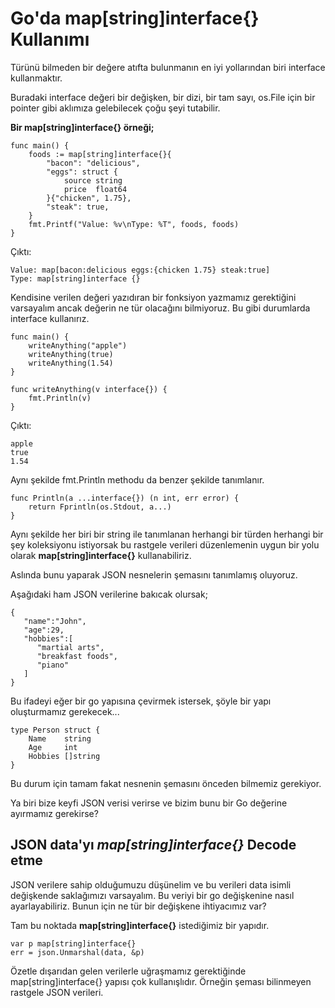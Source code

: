 # Go'da map[string]interface{} Kullanımı 

Türünü bilmeden bir değere atıfta bulunmanın en iyi yollarından biri interface kullanmaktır. 

Buradaki interface değeri bir değişken, bir dizi, bir tam sayı, os.File için bir pointer gibi aklımıza gelebilecek çoğu şeyi tutabilir.

**Bir map[string]interface{} örneği;**

```
func main() {
	foods := map[string]interface{}{
		"bacon": "delicious",
		"eggs": struct {
			source string
			price  float64
		}{"chicken", 1.75},
		"steak": true,
	}
	fmt.Printf("Value: %v\nType: %T", foods, foods)
}
```

Çıktı:
```
Value: map[bacon:delicious eggs:{chicken 1.75} steak:true]
Type: map[string]interface {}
```

Kendisine verilen değeri yazıdıran bir fonksiyon yazmamız gerektiğini varsayalım ancak değerin ne tür olacağını bilmiyoruz. Bu gibi durumlarda interface kullanırız.

```
func main() {
	writeAnything("apple")
	writeAnything(true)
	writeAnything(1.54)
}

func writeAnything(v interface{}) {
	fmt.Println(v)
}
```

Çıktı:
```
apple
true
1.54
```

Aynı şekilde fmt.Println methodu da benzer şekilde tanımlanır.

```
func Println(a ...interface{}) (n int, err error) {
	return Fprintln(os.Stdout, a...)
}
```

Aynı şekilde her biri bir string ile tanımlanan herhangi bir türden herhangi bir şey koleksiyonu istiyorsak bu rastgele verileri düzenlemenin uygun bir yolu olarak **map[string]interface{}** kullanabiliriz.

Aslında bunu yaparak JSON nesnelerin şemasını tanımlamış oluyoruz.

Aşağıdaki ham JSON verilerine bakıcak olursak;

```
{
   "name":"John",
   "age":29,
   "hobbies":[
      "martial arts",
      "breakfast foods",
      "piano"
   ]
}
```

Bu ifadeyi eğer bir go yapısına çevirmek istersek, şöyle bir yapı oluşturmamız gerekecek...

```
type Person struct {
    Name    string
    Age     int
    Hobbies []string
}
```

Bu durum için tamam fakat nesnenin şemasını önceden bilmemiz gerekiyor.

Ya biri bize keyfi JSON verisi verirse ve bizim bunu bir Go değerine ayırmamız gerekirse?

## JSON data'yı *map[string]interface{}* Decode etme

JSON verilere sahip olduğumuzu düşünelim ve bu verileri data isimli değişkende saklağımızı varsayalım. Bu veriyi bir go değişkenine nasıl ayarlayabiliriz. Bunun için ne tür bir değişkene ihtiyacımız var?

Tam bu noktada **map[string]interface{}** istediğimiz bir yapıdır. 

```
var p map[string]interface{}
err = json.Unmarshal(data, &p)
```

Özetle dışarıdan gelen verilerle uğraşmamız gerektiğinde map[string]interface{} yapısı çok kullanışlıdır. Örneğin şeması bilinmeyen rastgele JSON verileri.


